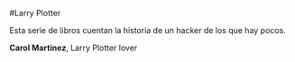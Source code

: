 #Larry Plotter

Esta serie de libros cuentan la historia de un hacker de los que hay pocos.

**Carol Martinez**, Larry Plotter lover